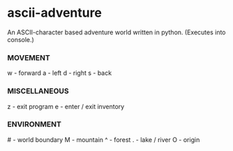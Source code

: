 # ascii-adventure
An ASCII-character based adventure world written in python.
(Executes into console.)

### MOVEMENT
w - forward
a - left
d - right
s - back

### MISCELLANEOUS
z - exit program
e - enter / exit inventory

### ENVIRONMENT
\# - world boundary
M - mountain
^ - forest
. - lake / river
O - origin

